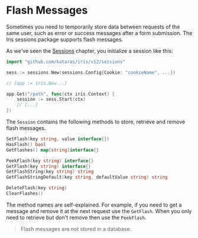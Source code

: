 # Flash Messages

Sometimes you need to temporarily store data between requests of the same user, such as error or success messages after a form submission. The Iris sessions package supports flash messages.

As we've seen the [Sessions](sessions/README.md) chapter, you initialize a session like this:

```go
import "github.com/kataras/iris/v12/sessions"

sess := sessions.New(sessions.Config{Cookie: "cookieName", ...})
```

```go
// [app := iris.New...]

app.Get("/path", func(ctx iris.Context) {
    session := sess.Start(ctx)
    // [...]
})
```

The `Session` contains the following methods to store, retrieve and remove flash messages.

```go
SetFlash(key string, value interface{})
HasFlash() bool
GetFlashes() map[string]interface{}

PeekFlash(key string) interface{}
GetFlash(key string) interface{}
GetFlashString(key string) string
GetFlashStringDefault(key string, defaultValue string) string

DeleteFlash(key string)
ClearFlashes()
```

The method names are self-explained. For example, if you need to get a message and remove it at the next request use the `GetFlash`. When you only need to retrieve but don't remove then use the `PeekFlash`.

> Flash messages are not stored in a database.

